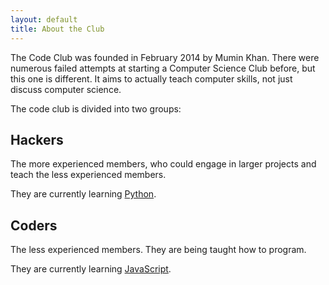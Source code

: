 ```yaml
---
layout: default
title: About the Club
---
```


The Code Club was founded in February 2014 by Mumin Khan. There were numerous failed attempts at starting a Computer Science Club before, but this one is different. It aims to actually teach computer skills, not just discuss computer science.

The code club is divided into two groups:

## Hackers
The more experienced members, who could engage in larger projects and teach the less experienced members.

They are currently learning [Python](https://www.python.org/).

## Coders
The less experienced members. They are being taught how to program.

They are currently learning [JavaScript](http://en.wikipedia.org/wiki/JavaScript).
